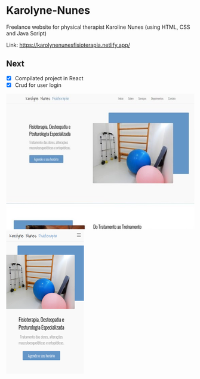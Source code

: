 # Karolyne-Nunes
Freelance website for physical therapist Karoline Nunes (using HTML, CSS and Java Script)

Link: https://karolynenunesfisioterapia.netlify.app/

## Next
- [X] Compilated project in React
- [X] Crud for user login

<img src="Assets/img-readme-01.jpg"> <img src="Assets/img-readme-02.png">
